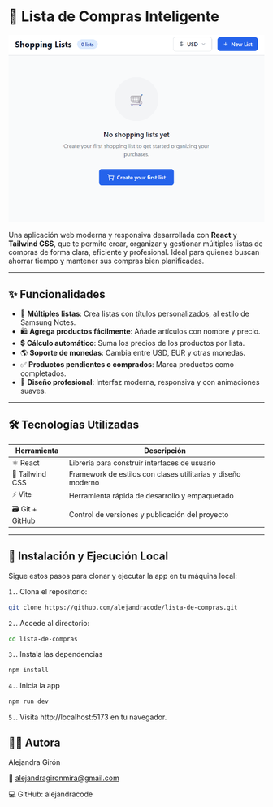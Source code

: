 # 🛒 Lista de Compras Inteligente

![Captura de pantalla](assets/screenshot.png)

Una aplicación web moderna y responsiva desarrollada con **React** y **Tailwind CSS**, que te permite crear, organizar y gestionar múltiples listas de compras de forma clara, eficiente y profesional. Ideal para quienes buscan ahorrar tiempo y mantener sus compras bien planificadas.

---

## ✨ Funcionalidades

- 📝 **Múltiples listas**: Crea listas con títulos personalizados, al estilo de Samsung Notes.
- 🛍 **Agrega productos fácilmente**: Añade artículos con nombre y precio.
- 💲 **Cálculo automático**: Suma los precios de los productos por lista.
- 🌎 **Soporte de monedas**: Cambia entre USD, EUR y otras monedas.
- ✅ **Productos pendientes o comprados**: Marca productos como completados.
- 🎨 **Diseño profesional**: Interfaz moderna, responsiva y con animaciones suaves.

---

## 🛠️ Tecnologías Utilizadas

| Herramienta       | Descripción                                                        |
|-------------------|--------------------------------------------------------------------|
| ⚛️ React           | Librería para construir interfaces de usuario                     |
| 🎨 Tailwind CSS    | Framework de estilos con clases utilitarias y diseño moderno      |
| ⚡ Vite            | Herramienta rápida de desarrollo y empaquetado                    |
| 🗃 Git + GitHub     | Control de versiones y publicación del proyecto                   |

---

## 🚀 Instalación y Ejecución Local

Sigue estos pasos para clonar y ejecutar la app en tu máquina local:

`1.`. Clona el repositorio:

```bash
git clone https://github.com/alejandracode/lista-de-compras.git
```

`2.`. Accede al directorio:

```bash
cd lista-de-compras
```

`3.`. Instala las dependencias

```bash
npm install
```

`4.`. Inicia la app

```bash
npm run dev
```

`5.`. Visita http://localhost:5173 en tu navegador.

## 👩‍💻 Autora
Alejandra Girón

📧 alejandragironmira@gmail.com

💻 GitHub: alejandracode
